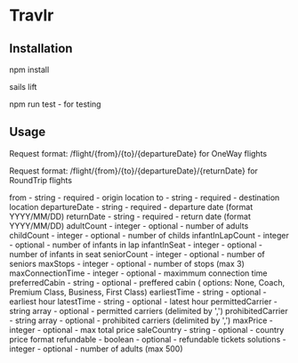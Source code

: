 # Travlr



## Installation

npm install

sails lift

npm run test  - for testing

## Usage
Request format: /flight/{from}/{to}/{departureDate} for OneWay flights 

Request format: /flight/{from}/{to}/{departureDate}/{returnDate} for RoundTrip flights

from - string - required - origin location
to - string - required - destination location
departureDate - string - required - departure date (format YYYY/MM/DD)
returnDate - string - required - return date (format YYYY/MM/DD)
adultCount - integer - optional - number of adults
childCount - integer - optional - number of childs
infantInLapCount - integer - optional - number of infants in lap
infantInSeat - integer - optional - number of infants in seat
seniorCount - integer - optional - number of seniors
maxStops - integer - optional - number of stops (max 3)
maxConnectionTime - integer - optional - maximmum connection time
preferredCabin - string - optional - preffered cabin ( options: None, Coach, Premium Class, Business, First Class)
earliestTime - string - optional - earliest hour
latestTime - string - optional - latest hour
permittedCarrier - string array - optional - permitted carriers (delimited by ',')
prohibitedCarrier - string array - optional - prohibited carriers (delimited by ',')
maxPrice - integer - optional - max total price
saleCountry - string - optional - country price format
refundable - boolean - optional - refundable tickets
solutions - integer - optional - number of adults (max 500)

